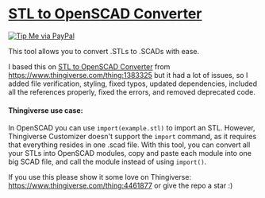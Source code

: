 # [STL to OpenSCAD Converter](https://raviriley.github.io/STL-to-OpenSCAD-Converter/)

[![Tip Me via PayPal](https://img.shields.io/badge/PayPal-tip_me-green?logo=paypal)](https://www.paypal.me/raviriley)

This tool allows you to convert .STLs to .SCADs with ease.
 
I based this on [STL to OpenSCAD Converter](http://jsfiddle.net/roha/353r2k8w/embedded/result/) from https://www.thingiverse.com/thing:1383325 but it had a lot of issues, so I added file verification, styling, fixed typos, updated dependencies, included all the references properly, fixed the errors, and removed deprecated code. 

#### Thingiverse use case:

In OpenSCAD you can use `import(example.stl)` to import an STL. However, Thingiverse Customizer doesn't support the `import` command, as it requires that everything resides in one .scad file. With this tool, you can convert all your STLs into OpenSCAD modules, copy and paste each module into one big SCAD file, and call the module instead of using `import()`.

If you use this please show it some love on Thingiverse: https://www.thingiverse.com/thing:4461877 or give the repo a star :) 
